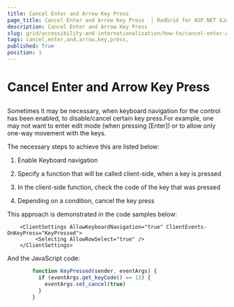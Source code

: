 ```yaml
---
title: Cancel Enter and Arrow Key Press 
page_title: Cancel Enter and Arrow Key Press  | RadGrid for ASP.NET AJAX Documentation
description: Cancel Enter and Arrow Key Press 
slug: grid/accessibility-and-internationalization/how-to/cancel-enter-and-arrow-key-press-
tags: cancel,enter,and,arrow,key,press,
published: True
position: 1
---
```


# Cancel Enter and Arrow Key Press 



## 

Sometimes it may be necessary, when keyboard navigation for the control has been enabled, to disable/cancel certain key press.For example, one may not want to enter edit mode (when pressing [Enter]) or to allow only one-way movement with the keys.

The necessary steps to achieve this are listed below:

1. Enable Keyboard navigation

1. Specify a function that will be called client-side, when a key is pressed

1. In the client-side function, check the code of the key that was pressed

1. Depending on a condition, cancel the key press

This approach is demonstrated in the code samples below:

````ASP.NET
	<ClientSettings AllowKeyboardNavigation="true" ClientEvents-OnKeyPress="KeyPressed">
	     <Selecting AllowRowSelect="true" />
	</ClientSettings>
````



And the JavaScript code:

````JavaScript
	    function KeyPressed(sender, eventArgs) {
	      if (eventArgs.get_keyCode() == 13) {
	        eventArgs.set_cancel(true)
	      }
	    }
````


